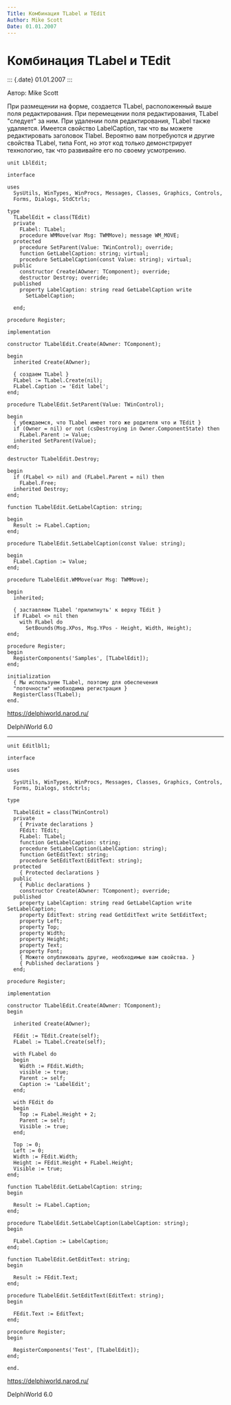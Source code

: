 ```yaml
---
Title: Комбинация TLabel и TEdit
Author: Mike Scott
Date: 01.01.2007
---
```



Комбинация TLabel и TEdit
=========================

::: {.date}
01.01.2007
:::

Автор: Mike Scott

При размещении на форме, создается TLabel, расположенный выше поля
редактирования. При перемещении поля редактирования, TLabel \"следует\"
за ним. При удалении поля редактирования, TLabel также удаляется.
Имеется свойство LabelCaption, так что вы можете редактировать заголовок
Tlabel. Вероятно вам потребуются и другие свойства TLabel, типа Font, но
этот код только демонстрирует технологию, так что развивайте его по
своему усмотрению.

    unit LblEdit;
     
    interface
     
    uses
      SysUtils, WinTypes, WinProcs, Messages, Classes, Graphics, Controls,
      Forms, Dialogs, StdCtrls;
     
    type
      TLabelEdit = class(TEdit)
      private
        FLabel: TLabel;
        procedure WMMove(var Msg: TWMMove); message WM_MOVE;
      protected
        procedure SetParent(Value: TWinControl); override;
        function GetLabelCaption: string; virtual;
        procedure SetLabelCaption(const Value: string); virtual;
      public
        constructor Create(AOwner: TComponent); override;
        destructor Destroy; override;
      published
        property LabelCaption: string read GetLabelCaption write
          SetLabelCaption;
     
      end;
     
    procedure Register;
     
    implementation
     
    constructor TLabelEdit.Create(AOwner: TComponent);
     
    begin
      inherited Create(AOwner);
     
      { создаем TLabel }
      FLabel := TLabel.Create(nil);
      FLabel.Caption := 'Edit label';
    end;
     
    procedure TLabelEdit.SetParent(Value: TWinControl);
     
    begin
      { убеждаемся, что TLabel имеет того же родителя что и TEdit }
      if (Owner = nil) or not (csDestroying in Owner.ComponentState) then
        FLabel.Parent := Value;
      inherited SetParent(Value);
    end;
     
    destructor TLabelEdit.Destroy;
     
    begin
      if (FLabel <> nil) and (FLabel.Parent = nil) then
        FLabel.Free;
      inherited Destroy;
    end;
     
    function TLabelEdit.GetLabelCaption: string;
     
    begin
      Result := FLabel.Caption;
    end;
     
    procedure TLabelEdit.SetLabelCaption(const Value: string);
     
    begin
      FLabel.Caption := Value;
    end;
     
    procedure TLabelEdit.WMMove(var Msg: TWMMove);
     
    begin
      inherited;
     
      { заставляем TLabel 'прилипнуть' к верху TEdit }
      if FLabel <> nil then
        with FLabel do
          SetBounds(Msg.XPos, Msg.YPos - Height, Width, Height);
    end;
     
    procedure Register;
    begin
      RegisterComponents('Samples', [TLabelEdit]);
    end;
     
    initialization
      { Мы используем TLabel, поэтому для обеспечения
      "поточности" необходима регистрация }
      RegisterClass(TLabel);
    end.
     
     

<https://delphiworld.narod.ru/>

DelphiWorld 6.0

 

------------------------------------------------------------------------

    unit Editlbl1;
     
    interface
     
    uses
     
      SysUtils, WinTypes, WinProcs, Messages, Classes, Graphics, Controls,
      Forms, Dialogs, stdctrls;
     
    type
     
      TLabelEdit = class(TWinControl)
      private
        { Private declarations }
        FEdit: TEdit;
        FLabel: TLabel;
        function GetLabelCaption: string;
        procedure SetLabelCaption(LabelCaption: string);
        function GetEditText: string;
        procedure SetEditText(EditText: string);
      protected
        { Protected declarations }
      public
        { Public declarations }
        constructor Create(AOwner: TComponent); override;
      published
        property LabelCaption: string read GetLabelCaption write SetLabelCaption;
        property EditText: string read GetEditText write SetEditText;
        property Left;
        property Top;
        property Width;
        property Height;
        property Text;
        property Font;
        { Можете опубликовать другие, необходимые вам свойства. }
        { Published declarations }
      end;
     
    procedure Register;
     
    implementation
     
    constructor TLabelEdit.Create(AOwner: TComponent);
    begin
     
      inherited Create(AOwner);
     
      FEdit := TEdit.Create(self);
      FLabel := TLabel.Create(self);
     
      with FLabel do
      begin
        Width := FEdit.Width;
        visible := true;
        Parent := self;
        Caption := 'LabelEdit';
      end;
     
      with FEdit do
      begin
        Top := FLabel.Height + 2;
        Parent := self;
        Visible := true;
      end;
     
      Top := 0;
      Left := 0;
      Width := FEdit.Width;
      Height := FEdit.Height + FLabel.Height;
      Visible := true;
    end;
     
    function TLabelEdit.GetLabelCaption: string;
    begin
     
      Result := FLabel.Caption;
    end;
     
    procedure TLabelEdit.SetLabelCaption(LabelCaption: string);
    begin
     
      FLabel.Caption := LabelCaption;
    end;
     
    function TLabelEdit.GetEditText: string;
    begin
     
      Result := FEdit.Text;
    end;
     
    procedure TLabelEdit.SetEditText(EditText: string);
    begin
     
      FEdit.Text := EditText;
    end;
     
    procedure Register;
    begin
     
      RegisterComponents('Test', [TLabelEdit]);
    end;
     
    end.
     

<https://delphiworld.narod.ru/>

DelphiWorld 6.0
